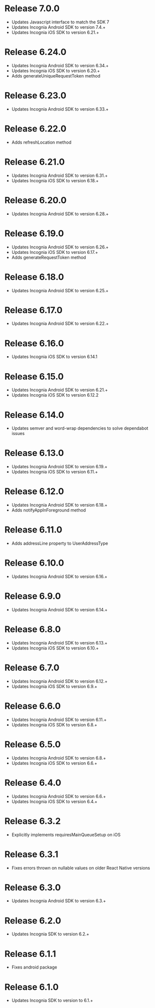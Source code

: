 Release 7.0.0
===
- Updates Javascript interface to match the SDK 7
- Updates Incognia Android SDK to version 7.4.+
- Updates Incognia iOS SDK to version 6.21.+

Release 6.24.0
===
- Updates Incognia Android SDK to version 6.34.+
- Updates Incognia iOS SDK to version 6.20.+
- Adds generateUniqueRequestToken method

Release 6.23.0
===
- Updates Incognia Android SDK to version 6.33.+

Release 6.22.0
===
- Adds refreshLocation method

Release 6.21.0
===
- Updates Incognia Android SDK to version 6.31.+
- Updates Incognia iOS SDK to version 6.18.+

Release 6.20.0
===
- Updates Incognia Android SDK to version 6.28.+

Release 6.19.0
===
- Updates Incognia Android SDK to version 6.26.+
- Updates Incognia iOS SDK to version 6.17.+
- Adds generateRequestToken method

Release 6.18.0
===
- Updates Incognia Android SDK to version 6.25.+

Release 6.17.0
===
- Updates Incognia Android SDK to version 6.22.+

Release 6.16.0
===
- Updates Incognia iOS SDK to version 6.14.1

Release 6.15.0
===
- Updates Incognia Android SDK to version 6.21.+
- Updates Incognia iOS SDK to version 6.12.2

Release 6.14.0
===
- Updates semver and word-wrap dependencies to solve dependabot issues

Release 6.13.0
===
- Updates Incognia Android SDK to version 6.19.+
- Updates Incognia iOS SDK to version 6.11.+

Release 6.12.0
===
- Updates Incognia Android SDK to version 6.18.+
- Adds notifyAppInForeground method

Release 6.11.0
===
- Adds addressLine property to UserAddressType

Release 6.10.0
===
- Updates Incognia Android SDK to version 6.16.+

Release 6.9.0
===
- Updates Incognia Android SDK to version 6.14.+

Release 6.8.0
===
- Updates Incognia Android SDK to version 6.13.+
- Updates Incognia iOS SDK to version 6.10.+

Release 6.7.0
===
- Updates Incognia Android SDK to version 6.12.+
- Updates Incognia iOS SDK to version 6.9.+

Release 6.6.0
===
- Updates Incognia Android SDK to version 6.11.+
- Updates Incognia iOS SDK to version 6.8.+

Release 6.5.0
===
- Updates Incognia Android SDK to version 6.8.+
- Updates Incognia iOS SDK to version 6.6.+

Release 6.4.0
===
- Updates Incognia Android SDK to version 6.6.+
- Updates Incognia iOS SDK to version 6.4.+

Release 6.3.2
===
- Explicitly implements requiresMainQueueSetup on iOS

Release 6.3.1
===
- Fixes errors thrown on nullable values on older React Native versions

Release 6.3.0
===
- Updates Incognia Android SDK to version 6.3.+

Release 6.2.0
===
- Updates Incognia SDK to version 6.2.+

Release 6.1.1
===
- Fixes android package

Release 6.1.0
===
- Updates Incognia SDK to version to 6.1.+